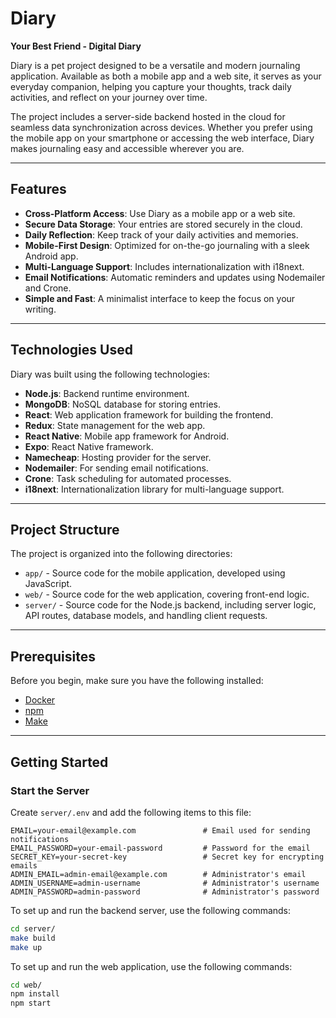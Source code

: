 # Diary

**Your Best Friend - Digital Diary**

Diary is a pet project designed to be a versatile and modern journaling application. Available as both a mobile app and a web site, it serves as your everyday companion, helping you capture your thoughts, track daily activities, and reflect on your journey over time.

The project includes a server-side backend hosted in the cloud for seamless data synchronization across devices. Whether you prefer using the mobile app on your smartphone or accessing the web interface, Diary makes journaling easy and accessible wherever you are.

---

## Features

-   **Cross-Platform Access**: Use Diary as a mobile app or a web site.
-   **Secure Data Storage**: Your entries are stored securely in the cloud.
-   **Daily Reflection**: Keep track of your daily activities and memories.
-   **Mobile-First Design**: Optimized for on-the-go journaling with a sleek Android app.
-   **Multi-Language Support**: Includes internationalization with i18next.
-   **Email Notifications**: Automatic reminders and updates using Nodemailer and Crone.
-   **Simple and Fast**: A minimalist interface to keep the focus on your writing.

---

## Technologies Used

Diary was built using the following technologies:

-   **Node.js**: Backend runtime environment.
-   **MongoDB**: NoSQL database for storing entries.
-   **React**: Web application framework for building the frontend.
-   **Redux**: State management for the web app.
-   **React Native**: Mobile app framework for Android.
-   **Expo**: React Native framework.
-   **Namecheap**: Hosting provider for the server.
-   **Nodemailer**: For sending email notifications.
-   **Crone**: Task scheduling for automated processes.
-   **i18next**: Internationalization library for multi-language support.

---

## Project Structure

The project is organized into the following directories:

-   `app/` - Source code for the mobile application, developed using JavaScript.
-   `web/` - Source code for the web application, covering front-end logic.
-   `server/` - Source code for the Node.js backend, including server logic, API routes, database models, and handling client requests.

---

## Prerequisites

Before you begin, make sure you have the following installed:

-   [Docker](https://www.docker.com/)
-   [npm](https://www.npmjs.com/)
-   [Make](https://www.gnu.org/software/make/)

---

## Getting Started

### Start the Server

Create `server/.env` and add the following items to this file:

```
EMAIL=your-email@example.com               # Email used for sending notifications
EMAIL_PASSWORD=your-email-password         # Password for the email
SECRET_KEY=your-secret-key                 # Secret key for encrypting emails
ADMIN_EMAIL=admin-email@example.com        # Administrator's email
ADMIN_USERNAME=admin-username              # Administrator's username
ADMIN_PASSWORD=admin-password              # Administrator's password
```

To set up and run the backend server, use the following commands:

```bash
cd server/
make build
make up
```

To set up and run the web application, use the following commands:

```bash
cd web/
npm install
npm start
```
